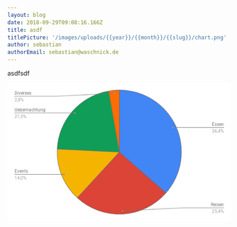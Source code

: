 ```yaml
---
layout: blog
date: 2018-09-29T09:08:16.166Z
title: asdf
titlePicture: '/images/uploads/{{year}}/{{month}}/{{slug}}/chart.png'
author: sebastian
authorEmail: sebastian@waschnick.de
---
```

asdfsdf

![null](/images/uploads/{{year}}/{{month}}/{{slug}}/chart.png)
